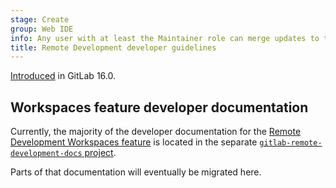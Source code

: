 ```yaml
---
stage: Create
group: Web IDE
info: Any user with at least the Maintainer role can merge updates to this content. For details, see https://docs.gitlab.com/ee/development/development_processes.html#development-guidelines-review.
title: Remote Development developer guidelines
---
```


[Introduced](https://gitlab.com/gitlab-org/gitlab/-/merge_requests/105783) in GitLab 16.0.

## Workspaces feature developer documentation

Currently, the majority of the developer documentation for the [Remote Development Workspaces feature](../../user/workspace/index.md)
is located in the separate [`gitlab-remote-development-docs` project](https://gitlab.com/gitlab-org/remote-development/gitlab-remote-development-docs/-/blob/main/README.md).

Parts of that documentation will eventually be migrated here.
